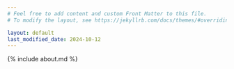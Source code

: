 ```yaml
---
# Feel free to add content and custom Front Matter to this file.
# To modify the layout, see https://jekyllrb.com/docs/themes/#overriding-theme-defaults

layout: default
last_modified_date: 2024-10-12
---
```


{% include about.md %}